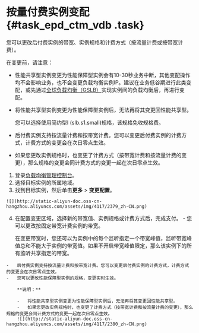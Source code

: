 # 按量付费实例变配 {#task_epd_ctm_vdb .task}

您可以更改后付费实例的带宽、实例规格和计费方式（按流量计费或按带宽计费）。

在变更前，请注意：

-   性能共享型实例变更为性能保障型实例会有10-30秒业务中断，其他变配操作均不会影响业务，也不会变更负载均衡实例IP。建议在业务低谷期进行此类变配，或先通过[全球负载均衡（GSLB）](https://promotion.aliyun.com/ntms/act/globalslb.html?spm=a2c4g.11186623.2.18.hygFPT&wh_ttid=pc)实现实例间的负载均衡后，再进行变配。
-   将性能共享型实例变更为性能保障型实例后，无法再将其变更回性能共享型。

    您可以选择使用简约型I \(slb.s1.small\)规格，该规格免收规格费。

-   后付费实例支持按流量计费和按带宽计费。您可以变更后付费实例的计费方式，计费方式的变更会在次日零点生效。
-   如果您更改实例规格时，也变更了计费方式（按带宽计费和按流量计费的变更），那么规格的变更会同计费方式的变更一起在次日零点生效。

1.   登录[负载均衡管理控制台](https://slbnew.console.aliyun.com/#/list/cn-hangzhou)。 
2.   选择目标实例的所属地域。 
3.   找到目标实例，然后单击**更多** \> **变更配置**。 

    ![](http://static-aliyun-doc.oss-cn-hangzhou.aliyuncs.com/assets/img/4117/2379_zh-CN.png)

4.   在配置变更区域，选择新的带宽值、实例规格或计费方式后，完成支付。 
    -   您可以更改按固定带宽计费实例的带宽。

        在变更带宽时，您还可以为实例中的每个监听指定一个带宽峰值，监听带宽峰值总和不能大于实例的带宽值。如果不开启带宽峰值限定，那么该实例下的所有监听共享指定的带宽。

    -   后付费实例支持按流量计费和按带宽计费。您可以变更后付费实例的计费方式，计费方式的变更会在次日零点生效。
    -   您可以更改性能保障型实例的规格，变更实时生效。

        **说明：** 

        -   将性能共享型实例变更为性能保障型实例后，无法再将其变更回性能共享型。
        -   如果您更改实例规格时，也变更了计费方式（按带宽计费和按流量计费的变更），那么规格的变更会同计费方式的变更一起在次日零点生效。
        ![](http://static-aliyun-doc.oss-cn-hangzhou.aliyuncs.com/assets/img/4117/2380_zh-CN.png)


